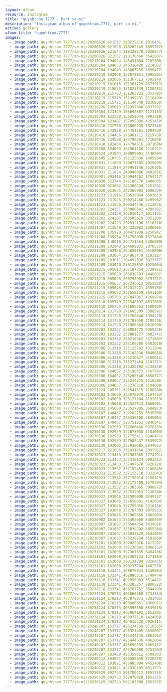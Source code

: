 ```yaml
---
layout: album
resource: instagram
title: "quynhtram.7777 - Part so-mi"
description: "Instagram album of quynhtram.7777, part so-mi."
active: gallery
album-title: "quynhtram.7777"
images:
  - image_path: quynhtram.7777/so-mi/20200826_021517_118229216_1016431148776996_1320809671550817948_n.jpg
  - image_path: quynhtram.7777/so-mi/20200826_021526_118282149_189955705854511_8866947308539377230_n.jpg
  - image_path: quynhtram.7777/so-mi/20200826_021544_118328278_202887767868787_2441173380277072385_n.jpg
  - image_path: quynhtram.7777/so-mi/20200826_021557_118170360_3542807472396092_267316845560507861_n.jpg
  - image_path: quynhtram.7777/so-mi/20210204_194024_145451864_770730840543098_3280694457579227_n.jpg
  - image_path: quynhtram.7777/so-mi/20210204_194033_146318420_221458273004751_1919259853693823196_n.jpg
  - image_path: quynhtram.7777/so-mi/20210204_194043_146863735_769047733698601_2836310323236814290_n.jpg
  - image_path: quynhtram.7777/so-mi/20210219_182000_152078051_709556103064406_3685178973432298910_n.jpg
  - image_path: quynhtram.7777/so-mi/20210219_182006_151367513_750514878907853_2848637729105337731_n.jpg
  - image_path: quynhtram.7777/so-mi/20210219_182015_151361729_767391700550922_1248790490872316469_n.jpg
  - image_path: quynhtram.7777/so-mi/20210219_215655_151023749_113825107412450_2325813454822744719_n.jpg
  - image_path: quynhtram.7777/so-mi/20210219_215703_151263221_335379591165158_660679451834713482_n.jpg
  - image_path: quynhtram.7777/so-mi/20210219_215713_151999231_911049963038518_9141544861392587794_n.jpg
  - image_path: quynhtram.7777/so-mi/20210219_215721_151144348_183685016462057_895046499239625601_n.jpg
  - image_path: quynhtram.7777/so-mi/20210220_195613_152397300_803758237152045_7175326626904436954_n.jpg
  - image_path: quynhtram.7777/so-mi/20210304_123349_156698367_112318354217928_4687393007202218622_n.jpg
  - image_path: quynhtram.7777/so-mi/20210304_123358_156258644_799338824004912_9047984956992775561_n.jpg
  - image_path: quynhtram.7777/so-mi/20210304_123407_157095086_425345052102383_7317524178526295124_n.jpg
  - image_path: quynhtram.7777/so-mi/20210416_232758_173860235_1823346381175944_6287809144378260452_n.jpg
  - image_path: quynhtram.7777/so-mi/20210416_232828_174451261_1094939731002285_3337981972281890690_n.jpg
  - image_path: quynhtram.7777/so-mi/20210416_234456_173981711_121976873300043_7124670865367532113_n.jpg
  - image_path: quynhtram.7777/so-mi/20210416_234508_173780391_471684877485240_3220880987202124411_n.jpg
  - image_path: quynhtram.7777/so-mi/20210418_192454_174794516_287168663148842_3482890611771338850_n.jpg
  - image_path: quynhtram.7777/so-mi/20210508_154809_182901756_111821744356517_3279170479227731966_n.jpg
  - image_path: quynhtram.7777/so-mi/20210524_201944_189899901_314879443543923_6943703499866918952_n.jpg
  - image_path: quynhtram.7777/so-mi/20210605_210755_196125636_149593440550364_6202706915138942185_n.jpg
  - image_path: quynhtram.7777/so-mi/20210831_211809_240877785_4029895597140126_2288868897643972972_n.jpg
  - image_path: quynhtram.7777/so-mi/20210831_211814_240951146_252030523451301_9145469699523799298_n.jpg
  - image_path: quynhtram.7777/so-mi/20210831_211824_240948096_940201636527113_1039395950693108543_n.jpg
  - image_path: quynhtram.7777/so-mi/20210901_002416_240944262_176431791263185_2287155104364122592_n.jpg
  - image_path: quynhtram.7777/so-mi/20210920_023744_242186776_1486665798363665_7654270044126950902_n.jpg
  - image_path: quynhtram.7777/so-mi/20210920_023802_242300238_225179132958953_7900840984424896580_n.jpg
  - image_path: quynhtram.7777/so-mi/20210920_023835_242360083_1690259471167707_13371849615898729_n.jpg
  - image_path: quynhtram.7777/so-mi/20211123_231916_259520064_650361392657266_5339002657206964065_n.jpg
  - image_path: quynhtram.7777/so-mi/20211123_231925_260214288_4495962317118541_3425638177374111526_n.jpg
  - image_path: quynhtram.7777/so-mi/20211123_231936_260544446_671287627188455_3647753751698307047_n.jpg
  - image_path: quynhtram.7777/so-mi/20211202_224151_263088542_420938229496947_8894360522138807742_n.jpg
  - image_path: quynhtram.7777/so-mi/20211202_224159_262830117_1011155752803974_9045814504341643720_n.jpg
  - image_path: quynhtram.7777/so-mi/20211202_224207_263505629_585120976126360_6831671307299093704_n.jpg
  - image_path: quynhtram.7777/so-mi/20211202_224223_262532190_311632094154275_3512410277180935440_n.jpg
  - image_path: quynhtram.7777/so-mi/20211207_213549_264235082_1306905763171647_1343636562953475008_n.jpg
  - image_path: quynhtram.7777/so-mi/20211208_135920_264471938_225094276314182_7174630258393690363_n.jpg
  - image_path: quynhtram.7777/so-mi/20211208_135954_264758098_1327434601037306_5557992332093991969_n.jpg
  - image_path: quynhtram.7777/so-mi/20211208_140010_264711554_630698961466281_3149423503277612575_n.jpg
  - image_path: quynhtram.7777/so-mi/20211209_202948_264699933_2078555622291600_1132183376711433060_n.jpg
  - image_path: quynhtram.7777/so-mi/20211209_202956_264820161_451889802988419_4389961573847481553_n.jpg
  - image_path: quynhtram.7777/so-mi/20211209_203004_264863479_119312777239497_5982063243546655026_n.jpg
  - image_path: quynhtram.7777/so-mi/20211209_203011_264852596_302337798437596_529476821034760643_n.jpg
  - image_path: quynhtram.7777/so-mi/20211209_203020_250125892_592500462047895_3608744646338618526_n.jpg
  - image_path: quynhtram.7777/so-mi/20211215_005613_267187754_372991194626875_8575178310199403624_n.jpg
  - image_path: quynhtram.7777/so-mi/20211215_005620_266838783_144880231222284_1012789549177038352_n.jpg
  - image_path: quynhtram.7777/so-mi/20211215_005628_266798952_979171742668844_2384132474591692799_n.jpg
  - image_path: quynhtram.7777/so-mi/20211215_005637_267243613_985222952433158_6491379998027455532_n.jpg
  - image_path: quynhtram.7777/so-mi/20211215_005646_267012221_439518050981303_5678674997629264604_n.jpg
  - image_path: quynhtram.7777/so-mi/20211215_005652_267658159_264116095784981_7262876004725708541_n.jpg
  - image_path: quynhtram.7777/so-mi/20211215_005703_267847067_426997409098711_287774836804850029_n.jpg
  - image_path: quynhtram.7777/so-mi/20220110_185749_271548397_4837059989709772_5702336383484746942_n.jpg
  - image_path: quynhtram.7777/so-mi/20220110_185755_271686353_1588020208219512_5164961239487227446_n.jpg
  - image_path: quynhtram.7777/so-mi/20220114_131720_271685309_338859191448173_4268320823785406203_n.jpg
  - image_path: quynhtram.7777/so-mi/20220114_131720_271708640_795427081422111_4554354729758240268_n.jpg
  - image_path: quynhtram.7777/so-mi/20220114_131720_271708650_1109736343121515_6997585087508016186_n.jpg
  - image_path: quynhtram.7777/so-mi/20220114_131720_271906384_601899030880281_6208074613977983575_n.jpg
  - image_path: quynhtram.7777/so-mi/20220203_183332_258081475_926933607861678_6106496537082697615_n.jpg
  - image_path: quynhtram.7777/so-mi/20220203_183332_258881777_368274194651177_1438886879691721393_n.jpg
  - image_path: quynhtram.7777/so-mi/20220203_183332_260216962_337188768305066_6071835382554260780_n.jpg
  - image_path: quynhtram.7777/so-mi/20220203_183332_273100280_648301866408099_6817658258094327872_n.jpg
  - image_path: quynhtram.7777/so-mi/20220306_013318_275125702_431129425475449_5943582965601552232_n.jpg
  - image_path: quynhtram.7777/so-mi/20220306_013318_275162236_1846618892175272_1675836735968712805_n.jpg
  - image_path: quynhtram.7777/so-mi/20220306_013318_275210637_310801224388477_2196214919353160209_n.jpg
  - image_path: quynhtram.7777/so-mi/20220306_013318_275272464_310375317746001_120392319630789846_n.jpg
  - image_path: quynhtram.7777/so-mi/20220306_013318_275320792_673284890461565_5458922825692708012_n.jpg
  - image_path: quynhtram.7777/so-mi/20220306_184057_275190373_376779740951017_4191182368177013591_n.jpg
  - image_path: quynhtram.7777/so-mi/20220306_184057_275205140_665837721283370_7570818242414310594_n.jpg
  - image_path: quynhtram.7777/so-mi/20220306_184057_275244075_1210286746044719_4103194593928176280_n.jpg
  - image_path: quynhtram.7777/so-mi/20220306_184057_275278210_1104608400323037_6112554017682847205_n.jpg
  - image_path: quynhtram.7777/so-mi/20221224_205151_321544315_110076068547498_4956387264816324140_n.jpg
  - image_path: quynhtram.7777/so-mi/20230102_145600_323070079_210446391346817_6172510278925517557_n.jpg
  - image_path: quynhtram.7777/so-mi/20230102_145600_323127884_879201960201740_5786689614613506035_n.jpg
  - image_path: quynhtram.7777/so-mi/20230102_145600_323534843_166060142559760_2553883509450896463_n.jpg
  - image_path: quynhtram.7777/so-mi/20230102_145600_323537005_568497304706065_6092239349465516864_n.jpg
  - image_path: quynhtram.7777/so-mi/20230107_140457_322202259_553955026777234_6189497070742239103_n.jpg
  - image_path: quynhtram.7777/so-mi/20230107_140457_323336100_484500413828477_3467957853247333096_n.jpg
  - image_path: quynhtram.7777/so-mi/20230107_140457_323751253_684604146726554_6668669764566526772_n.jpg
  - image_path: quynhtram.7777/so-mi/20230130_192939_327666468_697813941893374_3018486072715101670_n.jpg
  - image_path: quynhtram.7777/so-mi/20230130_192939_327673030_1184003645574617_7113322707103181067_n.jpg
  - image_path: quynhtram.7777/so-mi/20230130_192939_327755411_6248471011876573_7505553131141566407_n.jpg
  - image_path: quynhtram.7777/so-mi/20230130_192939_327988437_553902280096160_6613828093225340528_n.jpg
  - image_path: quynhtram.7777/so-mi/20230130_193005_327920685_864403311300289_5706276061869016987_n.jpg
  - image_path: quynhtram.7777/so-mi/20230217_121805_331031254_239795225042800_5628263090413921691_n.jpg
  - image_path: quynhtram.7777/so-mi/20230323_213453_337307365_177479101746860_5279833219509716927_n.jpg
  - image_path: quynhtram.7777/so-mi/20230323_213453_337310124_600321325316467_2697923272387849263_n.jpg
  - image_path: quynhtram.7777/so-mi/20230323_213453_337497678_592612836227352_9090609775853338949_n.jpg
  - image_path: quynhtram.7777/so-mi/20230323_213532_337152453_210884561591022_1520798862785247222_n.jpg
  - image_path: quynhtram.7777/so-mi/20230323_213532_337153718_3322043688050243_490859560368217078_n.jpg
  - image_path: quynhtram.7777/so-mi/20230323_213532_337158014_1180373522663208_1727999425101660678_n.jpg
  - image_path: quynhtram.7777/so-mi/20230323_213532_337172400_157939467176657_233860341430742569_n.jpg
  - image_path: quynhtram.7777/so-mi/20230323_213532_337303065_508887284789937_4926500020557292386_n.jpg
  - image_path: quynhtram.7777/so-mi/20230323_213532_337532053_723074849602537_577256513509661938_n.jpg
  - image_path: quynhtram.7777/so-mi/20230327_193046_337599000_924913718713750_6024998568521680981_n.jpg
  - image_path: quynhtram.7777/so-mi/20230327_193046_337650881_4142664535959457_2463473837351740600_n.jpg
  - image_path: quynhtram.7777/so-mi/20230327_193046_337755058_521613626800918_7948852251792674803_n.jpg
  - image_path: quynhtram.7777/so-mi/20230327_193046_337787303_887593328974964_3481494002648517170_n.jpg
  - image_path: quynhtram.7777/so-mi/20230327_193046_337909850_1062603044697441_3608911858360296145_n.jpg
  - image_path: quynhtram.7777/so-mi/20230902_161623_373493000_836884997828660_8646031751965725253_n.jpg
  - image_path: quynhtram.7777/so-mi/20230907_201607_375504754_343981678057228_8945261715265231610_n.jpg
  - image_path: quynhtram.7777/so-mi/20230907_201607_375839292_685528489712462_4401243677921731865_n.jpg
  - image_path: quynhtram.7777/so-mi/20230907_201607_376043629_264309563113194_719073709119168352_n.jpg
  - image_path: quynhtram.7777/so-mi/20230907_201607_376230734_3591869517804343_6152215657269124008_n.jpg
  - image_path: quynhtram.7777/so-mi/20231101_162008_397022876_1417292148825174_3369533186883787965_n.jpg
  - image_path: quynhtram.7777/so-mi/20231101_162008_397236591_1006152894017247_7496510379937449684_n.jpg
  - image_path: quynhtram.7777/so-mi/20231101_162008_397301639_649410620606744_409405533177551867_n.jpg
  - image_path: quynhtram.7777/so-mi/20231101_162008_397384733_1271284990230139_7827931734761068959_n.jpg
  - image_path: quynhtram.7777/so-mi/20231101_162008_398134294_702842598450538_2433214228646388618_n.jpg
  - image_path: quynhtram.7777/so-mi/20231101_162008_398233784_1482570712584573_532788096166358050_n.jpg
  - image_path: quynhtram.7777/so-mi/20231118_133341_368070943_1439684829915771_2996403986599928689_n.jpg
  - image_path: quynhtram.7777/so-mi/20231118_133341_402880516_6749474661773474_5161294321744383618_n.jpg
  - image_path: quynhtram.7777/so-mi/20231118_133341_402956983_3514422358873044_478407201580196781_n.jpg
  - image_path: quynhtram.7777/so-mi/20231118_133341_403385257_890052299145498_5146749803133915457_n.jpg
  - image_path: quynhtram.7777/so-mi/20231118_133341_403767752_364479966045558_6472192608549194149_n.jpg
  - image_path: quynhtram.7777/so-mi/20231124_170213_403866560_773433461181230_2851850182795636277_n.jpg
  - image_path: quynhtram.7777/so-mi/20231124_170213_403878071_728140589263244_6327969063441778615_n.jpg
  - image_path: quynhtram.7777/so-mi/20231124_170213_403906561_1066071071092255_695423424942241550_n.jpg
  - image_path: quynhtram.7777/so-mi/20231124_170213_403950186_853901509802649_8005363319758904844_n.jpg
  - image_path: quynhtram.7777/so-mi/20231124_170213_403964193_305220572344508_6998190755530864899_n.jpg
  - image_path: quynhtram.7777/so-mi/20231124_170213_403977110_1424069108462074_2640136768004147296_n.jpg
  - image_path: quynhtram.7777/so-mi/20231124_170213_404616528_692621139494844_6525097022923440295_n.jpg
  - image_path: quynhtram.7777/so-mi/20240207_153717_425234759_6716565001781576_5491607185364660325_n.jpg
  - image_path: quynhtram.7777/so-mi/20240207_153717_425321405_803860738241910_31411533152980317_n.jpg
  - image_path: quynhtram.7777/so-mi/20240207_153717_425344245_386356370646636_3029836901584061873_n.jpg
  - image_path: quynhtram.7777/so-mi/20240207_153717_425444636_406206421772316_8166175371732630869_n.jpg
  - image_path: quynhtram.7777/so-mi/20240207_153717_425690109_1069152394324768_2380883917120543895_n.jpg
  - image_path: quynhtram.7777/so-mi/20240207_153717_425766688_925126488714386_7410526439726472650_n.jpg
  - image_path: quynhtram.7777/so-mi/20240207_183429_425359012_750938377002533_132182484813990409_n.jpg
  - image_path: quynhtram.7777/so-mi/20240212_183821_426588649_7228278277271058_7177319237987280427_n.jpg
  - image_path: quynhtram.7777/so-mi/20240212_183821_426985904_945240833885194_6772597519133899334_n.jpg
  - image_path: quynhtram.7777/so-mi/20240212_183821_427338109_401137312440779_3932449429346325609_n.jpg
  - image_path: quynhtram.7777/so-mi/20250529_092753_501780212_18517557730046167_6823155036741990579_n.jpg
  - image_path: quynhtram.7777/so-mi/20250529_092753_502079028_18517557748046167_3941577719111406526_n.jpg
  - image_path: quynhtram.7777/so-mi/20250529_092753_502105888_18517557739046167_6117246164420899959_n.jpg
---
```

